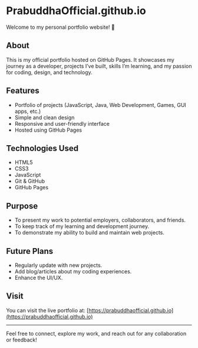 # PrabuddhaOfficial.github.io

Welcome to my personal portfolio website! 🚀

## About

This is my official portfolio hosted on GitHub Pages. It showcases my journey as a developer, projects I’ve built, skills I’m learning, and my passion for coding, design, and technology.

## Features

- Portfolio of projects (JavaScript, Java, Web Development, Games, GUI apps, etc.)
- Simple and clean design
- Responsive and user-friendly interface
- Hosted using GitHub Pages

## Technologies Used

- HTML5
- CSS3
- JavaScript
- Git & GitHub
- GitHub Pages

## Purpose

- To present my work to potential employers, collaborators, and friends.
- To keep track of my learning and development journey.
- To demonstrate my ability to build and maintain web projects.

## Future Plans

- Regularly update with new projects.
- Add blog/articles about my coding experiences.
- Enhance the UI/UX.

## Visit

You can visit the live portfolio at: [https://prabuddhaofficial.github.io](https://prabuddhaofficial.github.io)

---

Feel free to connect, explore my work, and reach out for any collaboration or feedback!

